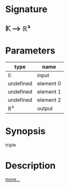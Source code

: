 # Signature
## 𝕂 ⟶ ℝ³

# Parameters

| type | name |
|------|------|
|𝕂|input|
|undefined|element 0|
|undefined|element 1|
|undefined|element 2|
|ℝ³|output|

# Synopsis
triple

# Description

[more...](https://en.wikipedia.org/wiki/Tuple)